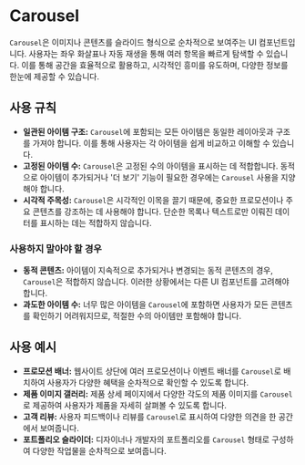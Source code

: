 # Carousel

`Carousel`은 이미지나 콘텐츠를 슬라이드 형식으로 순차적으로 보여주는 UI 컴포넌트입니다. 사용자는 좌우 화살표나 자동 재생을 통해 여러 항목을 빠르게 탐색할 수 있습니다. 이를 통해 공간을 효율적으로 활용하고, 시각적인 흥미를 유도하며, 다양한 정보를 한눈에 제공할 수 있습니다.

## 사용 규칙

- **일관된 아이템 구조:** `Carousel`에 포함되는 모든 아이템은 동일한 레이아웃과 구조를 가져야 합니다. 이를 통해 사용자는 각 아이템을 쉽게 비교하고 이해할 수 있습니다.
- **고정된 아이템 수:** `Carousel`은 고정된 수의 아이템을 표시하는 데 적합합니다. 동적으로 아이템이 추가되거나 '더 보기' 기능이 필요한 경우에는 `Carousel` 사용을 지양해야 합니다.
- **시각적 주목성:** `Carousel`은 시각적인 이목을 끌기 때문에, 중요한 프로모션이나 주요 콘텐츠를 강조하는 데 사용해야 합니다. 단순한 목록나 텍스트로만 이뤄진 데이터를 표시하는 데는 적합하지 않습니다.

### 사용하지 말아야 할 경우

- **동적 콘텐츠:** 아이템이 지속적으로 추가되거나 변경되는 동적 콘텐츠의 경우, `Carousel`은 적합하지 않습니다. 이러한 상황에서는 다른 UI 컴포넌트를 고려해야 합니다.
- **과도한 아이템 수:** 너무 많은 아이템을 `Carousel`에 포함하면 사용자가 모든 콘텐츠를 확인하기 어려워지므로, 적절한 수의 아이템만 포함해야 합니다.

## 사용 예시

- **프로모션 배너:** 웹사이트 상단에 여러 프로모션이나 이벤트 배너를 `Carousel`로 배치하여 사용자가 다양한 혜택을 순차적으로 확인할 수 있도록 합니다.
- **제품 이미지 갤러리:** 제품 상세 페이지에서 다양한 각도의 제품 이미지를 `Carousel`로 제공하여 사용자가 제품을 자세히 살펴볼 수 있도록 합니다.
- **고객 리뷰:** 사용자 피드백이나 리뷰를 `Carousel`로 표시하여 다양한 의견을 한 공간에서 보여줍니다.
- **포트폴리오 슬라이더:** 디자이너나 개발자의 포트폴리오를 `Carousel` 형태로 구성하여 다양한 작업물을 순차적으로 보여줍니다.
